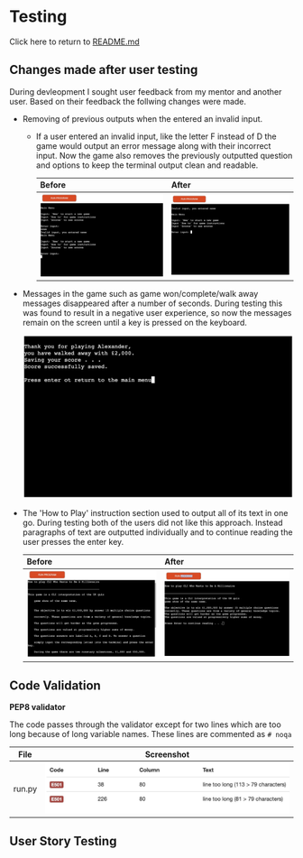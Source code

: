 # Testing
Click here to return to [README.md](README.md)

## Changes made after user testing

During devleopment I sought user feedback from my mentor and another user. Based on their feedback the follwing changes were made.

- Removing of previous outputs when the entered an invalid input.
	- If a user entered an invalid input, like the letter F instead of D the game would output an error message along with their incorrect input. Now the game also removes the previously outputted question and options to keep the terminal output clean and readable.
	
		| Before | After |
		|---|---|
		|![Before main menu](md_assets/menu_before.jpeg)|![After main menu](md_assets/menu_after.jpeg)|

- Messages in the game such as game won/complete/walk away messages disappeared after a number of seconds. During testing this was found to result in a negative user experience, so now the messages remain on the screen until a key is pressed on the keyboard.

	![Walk away message](md_assets/walk.jpeg)

- The 'How to Play' instruction section used to output all of its text in one go. During testing both of the users did not like this approach. Instead paragraphs of text are outputted individually and to continue reading the user presses the enter key.

	| Before | After |
	|---|---|
	|![How to before](md_assets/how_to_before.jpeg)|![How to after](md_assets/how_to_after.jpeg)|

## Code Validation

**PEP8 validator**

The code passes through the validator except for two lines which are too long because of long variable names.
These lines are commented as `# noqa`

| File | Screenshot |
|---|---|
|run.py|![Test screenshot](md_assets/pep8.jpeg)|

## User Story Testing